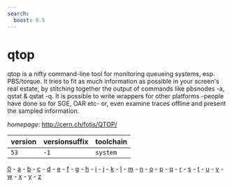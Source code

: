```yaml
---
search:
  boost: 0.5
---
```

# qtop

qtop is a nifty command-line tool for monitoring queueing systems, esp. PBS/torque.  It tries to fit as much information as possible in your screen's real estate,  by stitching together the output of commands like pbsnodes -a, qstat & qstat -q.  It is possible to write wrappers for other platforms -people have done so for SGE, OAR etc-  or, even examine traces offline and present the sampled information.

*homepage*: <http://cern.ch/fotis/QTOP/>

version | versionsuffix | toolchain
--------|---------------|----------
``53`` | ``-1`` | ``system``

[0](../0/index.md) - [a](../a/index.md) - [b](../b/index.md) - [c](../c/index.md) - [d](../d/index.md) - [e](../e/index.md) - [f](../f/index.md) - [g](../g/index.md) - [h](../h/index.md) - [i](../i/index.md) - [j](../j/index.md) - [k](../k/index.md) - [l](../l/index.md) - [m](../m/index.md) - [n](../n/index.md) - [o](../o/index.md) - [p](../p/index.md) - [q](../q/index.md) - [r](../r/index.md) - [s](../s/index.md) - [t](../t/index.md) - [u](../u/index.md) - [v](../v/index.md) - [w](../w/index.md) - [x](../x/index.md) - [y](../y/index.md) - [z](../z/index.md)

